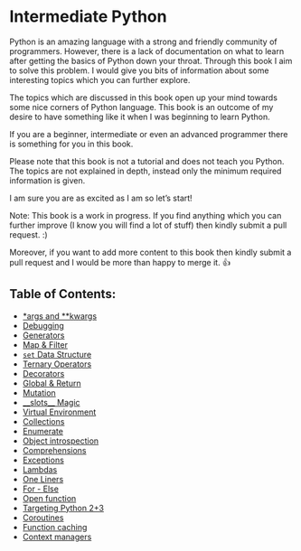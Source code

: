 Intermediate Python
===================

Python is an amazing language with a strong and friendly community of programmers. However, there is a lack of documentation on what to learn after getting the basics of Python down your throat. Through this book I aim to solve this problem. I would give you bits of information about some interesting topics which you can further explore.

The topics which are discussed in this book open up your mind towards some nice corners of Python language. This book is an outcome of my desire to have something like it when I was beginning to learn Python.

If you are a beginner, intermediate or even an advanced programmer there is something for you in this book.

Please note that this book is not a tutorial and does not teach you Python. The topics are not explained in depth, instead only the minimum required information is given.

I am sure you are as excited as I am so let’s start!

Note: This book is a work in progress. If you find anything which you can further improve (I know you will find a lot of stuff) then kindly submit a pull request. :)

Moreover, if you want to add more content to this book then kindly submit a pull request and I would be more than happy to merge it. :+1:

Table of Contents:
------------------
- [\*args and \*\*kwargs](args_and_kwargs.rst)
- [Debugging](debugging.rst)
- [Generators](generators.rst)
- [Map & Filter](map_&_filter.rst)
- [``set`` Data Structure](set_-_data_structure.rst)
- [Ternary Operators](ternary_operators.rst)
- [Decorators](decorators.rst)
- [Global & Return](global_&_return.rst)
- [Mutation](mutation.rst)
- [\_\_slots\_\_ Magic](__slots__magic.rst)
- [Virtual Environment](virtual_environment.rst)
- [Collections](collections.rst)
- [Enumerate](enumerate.rst)
- [Object introspection](object_introspection.rst)
- [Comprehensions](comprehensions.rst)
- [Exceptions](exceptions.rst)
- [Lambdas](lambdas.rst)
- [One Liners](one_liners.rst)
- [For - Else](for_-_else.rst)
- [Open function](open_function.rst)
- [Targeting Python 2+3](targeting_python_2_3.rst)
- [Coroutines](coroutines.rst)
- [Function caching](function_caching.rst)
- [Context managers](context_managers.rst)
